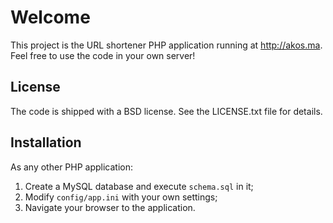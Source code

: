 Welcome
=======

This project is the URL shortener PHP application running at
http://akos.ma. Feel free to use the code in your own server!

License
-------

The code is shipped with a BSD license. See the LICENSE.txt file for
details.

Installation
------------

As any other PHP application:

1.  Create a MySQL database and execute `schema.sql` in it;
2.  Modify `config/app.ini` with your own settings;
3.  Navigate your browser to the application.

